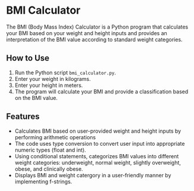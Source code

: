 # BMI Calculator
The BMI (Body Mass Index) Calculator is a Python program that calculates your BMI based on your weight and height inputs and provides an interpretation of the BMI value according to standard weight categories.

## How to Use
1. Run the Python script `bmi_calculator.py`.
2. Enter your weight in kilograms.
3. Enter your height in meters.
4. The program will calculate your BMI and provide a classification based on the BMI value.

## Features
- Calculates BMI based on user-provided weight and height inputs by performing arithmetic operations
- The code uses type conversion to convert user input into appropriate numeric types (float and int).
- Using conditional statements, categorizes BMI values into different weight categories: underweight, normal weight, slightly overweight, obese, and clinically obese.
- Displays BMI and weight catergory in a user-friendly manner by implementing f-strings.
